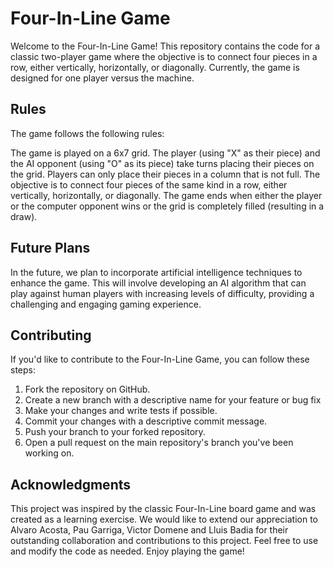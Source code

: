 # Four-In-Line Game
Welcome to the Four-In-Line Game! This repository contains the code for a classic two-player game where the objective is to connect four pieces in a row, either vertically, horizontally, or diagonally. Currently, the game is designed for one player versus the machine.

## Rules

The game follows the following rules:

The game is played on a 6x7 grid.
The player (using "X" as their piece) and the AI opponent (using "O" as its piece) take turns placing their pieces on the grid.
Players can only place their pieces in a column that is not full.
The objective is to connect four pieces of the same kind in a row, either vertically, horizontally, or diagonally.
The game ends when either the player or the computer opponent wins or the grid is completely filled (resulting in a draw).

## Future Plans

In the future, we plan to incorporate artificial intelligence techniques to enhance the game. This will involve developing an AI algorithm that can play against human players with increasing levels of difficulty, providing a challenging and engaging gaming experience.

## Contributing

If you'd like to contribute to the Four-In-Line Game, you can follow these steps:

1. Fork the repository on GitHub.
2. Create a new branch with a descriptive name for your feature or bug fix
3. Make your changes and write tests if possible.
4. Commit your changes with a descriptive commit message.
5. Push your branch to your forked repository.
6. Open a pull request on the main repository's branch you've been working on.

## Acknowledgments

This project was inspired by the classic Four-In-Line board game and was created as a learning exercise. We would like to extend our  appreciation to Alvaro Acosta, Pau Garriga, Victor Domene and Lluis Badia for their outstanding collaboration and contributions to this project. Feel free to use and modify the code as needed. Enjoy playing the game!
